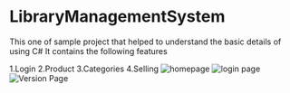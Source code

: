 # LibraryManagementSystem
This one of sample project that helped to understand the basic details of using C#
It contains the following features

1.Login
2.Product
3.Categories
4.Selling
![homepage](https://user-images.githubusercontent.com/19532057/153447368-55fed553-e527-426d-a9de-05fbf314fb53.jpg)
![login page](https://user-images.githubusercontent.com/19532057/153447377-6c8b074e-dcb6-498e-9975-041d02dbccda.jpg)
![Version Page](https://user-images.githubusercontent.com/19532057/153447382-a9df98c4-1225-4eee-ac09-aef618676fcb.jpg)

